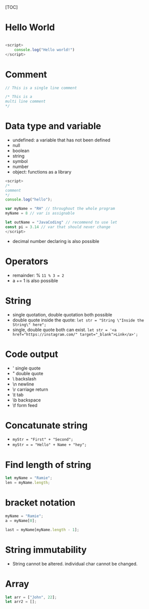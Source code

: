 [TOC]

# Hello World

```javascript

<script>
    console.log("Hello world!")
</script>


```

# Comment

```javascript
// This is a single line comment

/* This is a
multi line comment
*/
```

# Data type and variable

* undefined: a variable that has not been defined
* null
* boolean
* string
* symbol
* number
* object: functions as a library


```javascript
<script>
/* 
comment
*/
console.log("hello");

var myName = "RH" // throughout the whole program
myName = 8 // var is assignable

let outName = "JavaCoding" // recommend to use let
const pi = 3.14 // var that should never change
</script>
```

* decimal number declaring is also possible

# Operators
* remainder: % `11 % 3 = 2`
* a += 1 is also possible

# String
* single quotation, double quotation both possible
* double quote inside the quote: `let str = "String \"Inside the String\" here";`
* single, double quote both can exist. `let str = '<a href="https://instagram.com/" target="_blank">Link</a>';`

# Code output
* \' single quote
* \" double quote
* \\ backslash
* \n newline
* \r carriage return
* \t tab
* \b backspace
* \f form feed

# Concatunate string
* `myStr = "First" + "Second";`
* `myStr = = "Hello" + Name + "hey";`

# Find length of string
```javascript
let myName = "Ramie";
len = myName.length;
```

# bracket notation
```javascript
myName = "Ramie";
a = myName[0];

last = myName[myName.length - 1];
```

# String immutability
* String cannot be altered. individual char cannot be changed.

# Array
```javascript
let arr = ["John", 22];
let arr2 = [];

```
